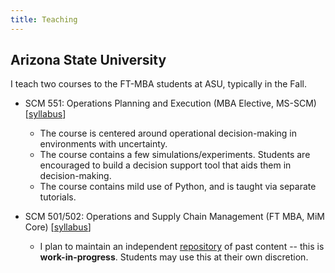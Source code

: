 ```yaml
---
title: Teaching
---
```


## Arizona State University

I teach two courses to the FT-MBA students at ASU, typically in the Fall. 

- SCM 551: Operations Planning and Execution (MBA Elective, MS-SCM)[[syllabus](/files/scm-551-syllabus.PDF)]
  - The course is centered around operational decision-making in environments with uncertainty. 
  - The course contains a few simulations/experiments. Students are encouraged to build a decision support tool that aids them in decision-making. 
  - The course contains mild use of Python, and is taught via separate tutorials. 

- SCM 501/502: Operations and Supply Chain Management (FT MBA, MiM Core) [[syllabus](/files/syllabus-scm-502.PDF)]
  - I plan to maintain an independent [repository](https://harish-guda.github.io/scm-502) of past content -- this is **work-in-progress**. Students may use this at their own discretion.

